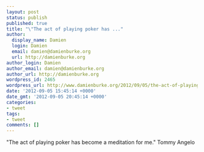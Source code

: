 ```yaml
---
layout: post
status: publish
published: true
title: "\"The act of playing poker has ..."
author:
  display_name: Damien
  login: Damien
  email: damien@damienburke.org
  url: http://damienburke.org
author_login: Damien
author_email: damien@damienburke.org
author_url: http://damienburke.org
wordpress_id: 2465
wordpress_url: http://www.damienburke.org/2012/09/05/the-act-of-playing-poker-has/
date: '2012-09-05 15:45:14 +0000'
date_gmt: '2012-09-05 20:45:14 +0000'
categories:
- tweet
tags:
- tweet
comments: []
---
```

<p>"The act of playing poker has become a meditation for me." Tommy Angelo</p>

